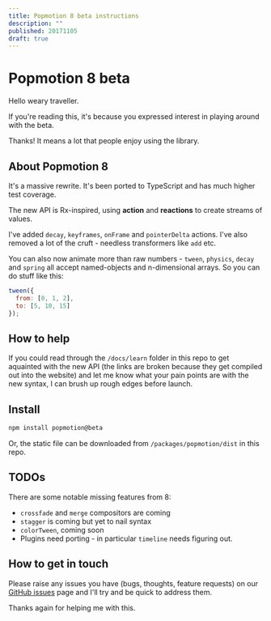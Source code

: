 ```yaml
---
title: Popmotion 8 beta instructions
description: ""
published: 20171105
draft: true
---
```


# Popmotion 8 beta

Hello weary traveller.

If you're reading this, it's because you expressed interest in playing around with the beta.

Thanks! It means a lot that people enjoy using the library.

## About Popmotion 8

It's a massive rewrite. It's been ported to TypeScript and has much higher test coverage.

The new API is Rx-inspired, using **action** and **reactions** to create streams of values.

I've added `decay`, `keyframes`, `onFrame` and `pointerDelta` actions. I've also removed a lot of the cruft - needless transformers like `add` etc.

You can also now animate more than raw numbers - `tween`, `physics`, `decay` and `spring` all accept named-objects and n-dimensional arrays. So you can do stuff like this:

```javascript
tween({
  from: [0, 1, 2],
  to: [5, 10, 15]
});
```

## How to help

If you could read through the `/docs/learn` folder in this repo to get aquainted with the new API (the links are broken because they get compiled out into the website) and let me know what your pain points are with the new syntax, I can brush up rough edges before launch.

## Install

```bash
npm install popmotion@beta
```

Or, the static file can be downloaded from `/packages/popmotion/dist` in this repo.

## TODOs

There are some notable missing features from 8:

- `crossfade` and `merge` compositors are coming
- `stagger` is coming but yet to nail syntax
- `colorTween`, coming soon
- Plugins need porting - in particular `timeline` needs figuring out.

## How to get in touch

Please raise any issues you have (bugs, thoughts, feature requests) on our [GitHub issues](https://github.com/Popmotion/popmotion/issues) page and I'll try and be quick to address them.

Thanks again for helping me with this.
